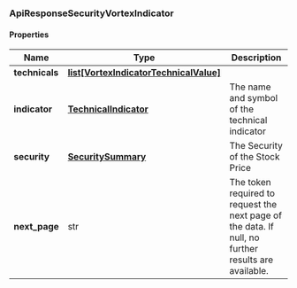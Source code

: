 

[//]: # (CLASS:ApiResponseSecurityVortexIndicator)

[//]: # (KIND:object)

### ApiResponseSecurityVortexIndicator

#### Properties

[//]: # (START_DEFINITION)

Name | Type | Description
------------ | ------------- | -------------
**technicals** | [**list[VortexIndicatorTechnicalValue]**](VortexIndicatorTechnicalValue.md) |  &nbsp;
**indicator** | [**TechnicalIndicator**](TechnicalIndicator.md) | The name and symbol of the technical indicator &nbsp;
**security** | [**SecuritySummary**](SecuritySummary.md) | The Security of the Stock Price &nbsp;
**next_page** | str | The token required to request the next page of the data. If null, no further results are available. &nbsp;

[//]: # (END_DEFINITION)


[//]: # (CONTAINED_CLASS:VortexIndicatorTechnicalValue)


[//]: # (CONTAINED_CLASS:TechnicalIndicator)


[//]: # (CONTAINED_CLASS:SecuritySummary)



